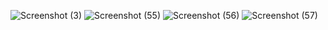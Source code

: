 ![Screenshot (3)](https://github.com/Anuragroyan/JUPYTER_FAKEFINDER/assets/38952781/3f13cb3a-33de-48f3-a15a-3179f2fcdd33)
![Screenshot (55)](https://github.com/Anuragroyan/JUPYTER_FAKEFINDER/assets/38952781/d92c512d-36d1-45c3-a677-f9166c4ce3a0)
![Screenshot (56)](https://github.com/Anuragroyan/JUPYTER_FAKEFINDER/assets/38952781/d4d07fea-7caa-4a4d-b291-7c67d898ef11)
![Screenshot (57)](https://github.com/Anuragroyan/JUPYTER_FAKEFINDER/assets/38952781/2bc683fd-52f9-4074-a3b2-ed63cf895389)
